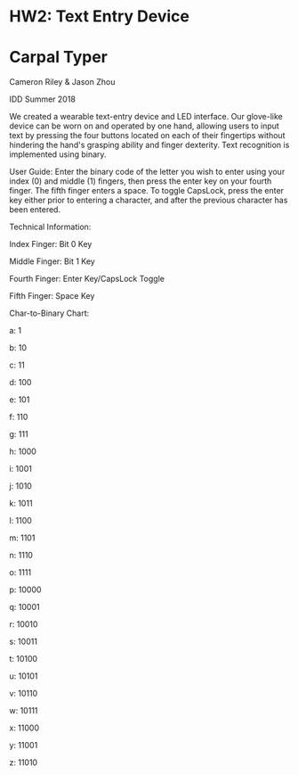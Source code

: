 # HW2: Text Entry Device


# Carpal Typer
Cameron Riley & Jason Zhou 

IDD Summer 2018


We created a wearable text-entry device and LED interface. Our glove-like device can be worn on and operated by one hand, allowing users to input text by pressing the four buttons located on each of their fingertips without hindering the hand's grasping ability and finger dexterity. Text recognition is implemented using binary.

User Guide:
Enter the binary code of the letter you wish to enter using your index (0) and middle (1) fingers, then press the enter key on your fourth finger. The fifth finger enters a space.
To toggle CapsLock, press the enter key either prior to entering a character, and after the previous character has been entered.

Technical Information: 

Index Finger: Bit 0 Key

Middle Finger: Bit 1 Key

Fourth Finger: Enter Key/CapsLock Toggle

Fifth Finger: Space Key

Char-to-Binary Chart:

a: 1

b: 10

c: 11

d: 100

e: 101

f: 110

g: 111

h: 1000

i: 1001

j: 1010

k: 1011

l: 1100

m: 1101

n: 1110

o: 1111

p: 10000

q: 10001

r: 10010

s: 10011

t: 10100

u: 10101

v: 10110

w: 10111

x: 11000

y: 11001

z: 11010	
